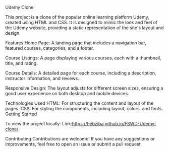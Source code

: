 Udemy Clone

This project is a clone of the popular online learning platform Udemy, created using HTML and CSS. It is designed to mimic the look and feel of the Udemy website, providing a static representation of the site's layout and design.

Features Home Page: A landing page that includes a navigation bar, featured courses, categories, and a footer.

Course Listings: A page displaying various courses, each with a thumbnail, title, and rating.

Course Details: A detailed page for each course, including a description, instructor information, and reviews.

Responsive Design: The layout adjusts for different screen sizes, ensuring a good user experience on both desktop and mobile devices.

Technologies Used HTML: For structuring the content and layout of the pages. CSS: For styling the components, including layout, colors, and fonts. Getting Started

To view the project locally: Link:https://hebziba.github.io/FSWD-Udemy-clone/

Contributing Contributions are welcome! If you have any suggestions or improvements, feel free to open an issue or submit a pull request.
